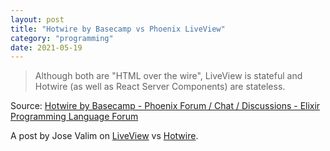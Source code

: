 ```yaml
---
layout: post
title: "Hotwire by Basecamp vs Phoenix LiveView"
category: "programming"
date: 2021-05-19
---
```


> Although both are "HTML over the wire", LiveView is stateful and Hotwire (as well as React Server Components) are stateless.

Source: [Hotwire by Basecamp - Phoenix Forum / Chat / Discussions - Elixir Programming Language Forum](https://elixirforum.com/t/hotwire-by-basecamp/36390/4)

A post by Jose Valim on [LiveView](https://github.com/phoenixframework/phoenix_live_view) vs [Hotwire](https://hotwire.dev/).
